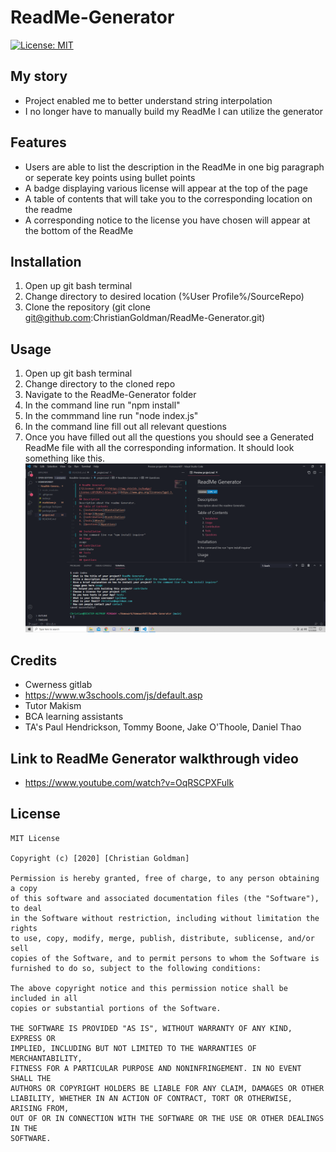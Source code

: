 # ReadMe-Generator
[![License: MIT](https://img.shields.io/badge/License-MIT-yellow.svg)](https://opensource.org/licenses/MIT)  
## My story
* Project enabled me to better understand string interpolation
* I no longer have to manually build my ReadMe I can utilize the generator
## Features ##
* Users are able to list the description in the ReadMe in one big paragraph or seperate key points using bullet points
* A badge displaying various license will appear at the top of the page
* A table of contents that will take you to the corresponding location on the readme
* A corresponding notice to the license you have chosen will appear at the bottom of the ReadMe
## Installation ##
1. Open up git bash terminal
2. Change directory to desired location (%User Profile%/SourceRepo)
3. Clone the repository (git clone git@github.com:ChristianGoldman/ReadMe-Generator.git)
## Usage ##
1. Open up git bash terminal
2. Change directory to the cloned repo
3. Navigate to the ReadMe-Generator folder
4. In the command line run "npm install"
5. In the commmand line run "node index.js"
6. In the command line fill out all relevant questions
7. Once you have filled out all the questions you should see a Generated ReadMe file with all the corresponding information. It should look something like this.
![About Me](assets/readme.png)
## Credits ##
* Cwerness gitlab
* https://www.w3schools.com/js/default.asp
* Tutor Makism
* BCA learning assistants
* TA's Paul Hendrickson, Tommy Boone, Jake O'Thoole, Daniel Thao
## Link to ReadMe Generator walkthrough video ##
* https://www.youtube.com/watch?v=OqRSCPXFulk
## License ##
    MIT License

    Copyright (c) [2020] [Christian Goldman]

    Permission is hereby granted, free of charge, to any person obtaining a copy
    of this software and associated documentation files (the "Software"), to deal
    in the Software without restriction, including without limitation the rights
    to use, copy, modify, merge, publish, distribute, sublicense, and/or sell
    copies of the Software, and to permit persons to whom the Software is
    furnished to do so, subject to the following conditions:

    The above copyright notice and this permission notice shall be included in all
    copies or substantial portions of the Software.

    THE SOFTWARE IS PROVIDED "AS IS", WITHOUT WARRANTY OF ANY KIND, EXPRESS OR
    IMPLIED, INCLUDING BUT NOT LIMITED TO THE WARRANTIES OF MERCHANTABILITY,
    FITNESS FOR A PARTICULAR PURPOSE AND NONINFRINGEMENT. IN NO EVENT SHALL THE
    AUTHORS OR COPYRIGHT HOLDERS BE LIABLE FOR ANY CLAIM, DAMAGES OR OTHER
    LIABILITY, WHETHER IN AN ACTION OF CONTRACT, TORT OR OTHERWISE, ARISING FROM,
    OUT OF OR IN CONNECTION WITH THE SOFTWARE OR THE USE OR OTHER DEALINGS IN THE
    SOFTWARE.